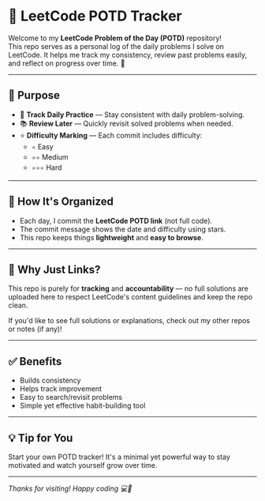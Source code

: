 # 📅 LeetCode POTD Tracker

Welcome to my **LeetCode Problem of the Day (POTD)** repository!  
This repo serves as a personal log of the daily problems I solve on LeetCode. It helps me track my consistency, review past problems easily, and reflect on progress over time. 🚀

---

## 📌 Purpose

- 🧠 **Track Daily Practice** — Stay consistent with daily problem-solving.
- 📚 **Review Later** — Quickly revisit solved problems when needed.
- ⭐ **Difficulty Marking** — Each commit includes difficulty:
  - `⭐` Easy  
  - `⭐⭐` Medium  
  - `⭐⭐⭐` Hard

---

## 📂 How It's Organized

- Each day, I commit the **LeetCode POTD link** (not full code).
- The commit message shows the date and difficulty using stars.
- This repo keeps things **lightweight** and **easy to browse**.


---

## 🔗 Why Just Links?

This repo is purely for **tracking** and **accountability** — no full solutions are uploaded here to respect LeetCode's content guidelines and keep the repo clean.

If you'd like to see full solutions or explanations, check out my other repos or notes (if any)!

---

## ✅ Benefits

- Builds consistency
- Helps track improvement
- Easy to search/revisit problems
- Simple yet effective habit-building tool

---

## 💡 Tip for You

Start your own POTD tracker! It's a minimal yet powerful way to stay motivated and watch yourself grow over time.

---

_Thanks for visiting! Happy coding 💻🎯_

